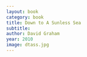 ```yaml
---
layout: book
category: book
title: Down to A Sunless Sea
subtitle: 
author: David Graham
year: 2010
image: dtass.jpg
---
```

